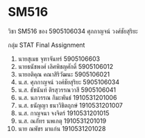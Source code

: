 # SM516
วิชา SM516 ของ 5905106034 ศุภกาญจน์ วงศ์ชัยสุริยะ


กลุ่ม STAT Final Assignment
1. นายสุเมธ จุฑาจันทร์ 5905106603
2. นายธนัชพงศ์ เลิศพิชญศักดิ์ 5905106012
3. นายอติคุณ คณาสิริวัฒนะ 5905106021 
4. น.ส. ศุภกาญจน์ วงศ์ชัยสุริยะ 5905106034
5. น.ส. ธัชนันท์  ติรสุวรรณวาสี 5905106041 
6. น.ส. นภวรรณ กิมะพันธ์ 1910531201006
7. น.ส. ธนัญญา ธนาวิชิตฤกษ์ 1910531201007
8. น.ส. กาญจนา จงจิตร์ 1910531201015
9. น.ส. ณภัทร นพเกตุ 1910531201019
10. นาย ณพัชร มาแก่น 1910531201028
